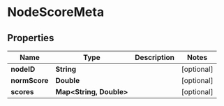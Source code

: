 

# NodeScoreMeta


## Properties

| Name | Type | Description | Notes |
|------------ | ------------- | ------------- | -------------|
|**nodeID** | **String** |  |  [optional] |
|**normScore** | **Double** |  |  [optional] |
|**scores** | **Map&lt;String, Double&gt;** |  |  [optional] |



